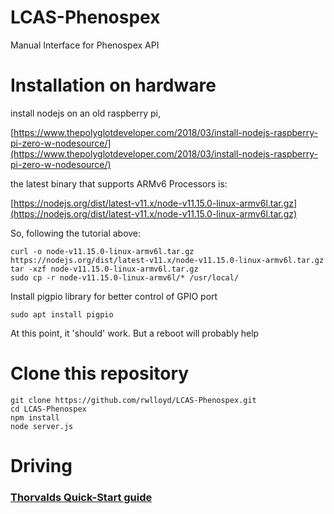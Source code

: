 # LCAS-Phenospex
Manual Interface for Phenospex API

# Installation on hardware

install nodejs on an old raspberry pi, 

[https://www.thepolyglotdeveloper.com/2018/03/install-nodejs-raspberry-pi-zero-w-nodesource/](https://www.thepolyglotdeveloper.com/2018/03/install-nodejs-raspberry-pi-zero-w-nodesource/)

the latest binary that supports ARMv6 Processors is:

[https://nodejs.org/dist/latest-v11.x/node-v11.15.0-linux-armv6l.tar.gz](https://nodejs.org/dist/latest-v11.x/node-v11.15.0-linux-armv6l.tar.gz)

So, following the tutorial above:

    curl -o node-v11.15.0-linux-armv6l.tar.gz https://nodejs.org/dist/latest-v11.x/node-v11.15.0-linux-armv6l.tar.gz
    tar -xzf node-v11.15.0-linux-armv6l.tar.gz
    sudo cp -r node-v11.15.0-linux-armv6l/* /usr/local/

Install pigpio library for better control of GPIO port

    sudo apt install pigpio

At this point, it 'should' work. But a reboot will probably help

 # Clone this repository

    git clone https://github.com/rwlloyd/LCAS-Phenospex.git
    cd LCAS-Phenospex
    npm install
    node server.js

# Driving

### [Thorvalds Quick-Start guide](./DrivingThorvalds.md)




